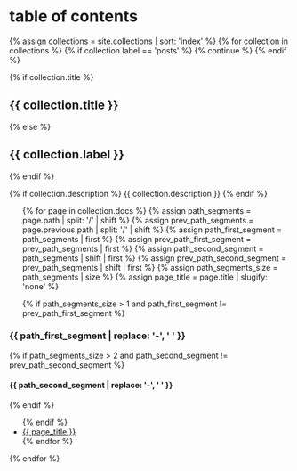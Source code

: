 ---
---

# table of contents

{% assign collections = site.collections | sort: 'index' %}
{% for collection in collections %}
{% if collection.label == 'posts' %}
  {% continue %}
{% endif %}

{% if collection.title %}
## {{ collection.title }}
{% else %}
## {{ collection.label }}
{% endif %}

{% if collection.description %}
{{ collection.description }}
{% endif %}

<ul>
  {% for page in collection.docs %}
  {% assign path_segments = page.path | split: '/' | shift %}
  {% assign prev_path_segments = page.previous.path | split: '/' | shift %}
  {% assign path_first_segment = path_segments | first %}
  {% assign prev_path_first_segment = prev_path_segments | first %}
  {% assign path_second_segment = path_segments | shift | first %}
  {% assign prev_path_second_segment = prev_path_segments | shift | first %}
  {% assign path_segments_size = path_segments | size %}
  {% assign page_title = page.title | slugify: 'none' %}

  {% if path_segments_size > 1 and path_first_segment != prev_path_first_segment %}
</ul>
<h3>{{ path_first_segment | replace: '-', ' ' }}</h3>
  {% if path_segments_size > 2 and path_second_segment != prev_path_second_segment %}
<h4>{{ path_second_segment | replace: '-', ' ' }}</h4>
  {% endif %}
<ul>
  {% endif %}

  <li>
    <a href="{{ page.url | relative_url }}">
    {{ page_title }}
    </a>
  </li>
  {% endfor %}
</ul>
{% endfor %}
